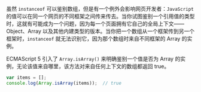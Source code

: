 虽然 `instanceof` 可以鉴别数组，但是有一个例外会影响网页开发者：`JavaScript` 的值可以在同一个网页的不同框架之间传来传去。当你试图鉴别一个引用值的类型时，这就有可能成为一个问题，因为每一个页面拥有它自己的全局上下文——Object、Array 以及其他内建类型的版本。当你把一个数组从一个框架传到另一个框架时，`instanceof` 就无法识别它，因为那个数组时来自不同框架的 Array 的实例。

ECMAScript 5 引入了 `Array.isArray()` 来明确鉴别一个值是否为 Array 的实例，无论该值来自哪里，该方法对来自任何上下文的数组都返回 true。

```js
var items = [];
console.log(Array.isArray(items));	// true
```

